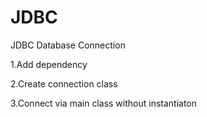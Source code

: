 # JDBC
JDBC Database Connection

1.Add dependency 

2.Create connection class

3.Connect via main class without instantiaton

